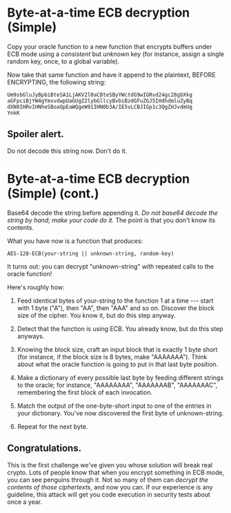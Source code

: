 # Byte-at-a-time ECB decryption (Simple)

Copy your oracle function to a new function that encrypts buffers
under ECB mode using a *consistent* but *unknown* key (for instance,
assign a single random key, once, to a global variable).

Now take that same function and have it append to the plaintext,
BEFORE ENCRYPTING, the following string:

    Um9sbGluJyBpbiBteSA1LjAKV2l0aCBteSByYWctdG9wIGRvd24gc28gbXkg
    aGFpciBjYW4gYmxvdwpUaGUgZ2lybGllcyBvbiBzdGFuZGJ5IHdhdmluZyBq
    dXN0IHRvIHNheSBoaQpEaWQgeW91IHN0b3A/IE5vLCBJIGp1c3QgZHJvdmUg
    YnkK

## Spoiler alert.

Do not decode this string now. Don't do it.

# Byte-at-a-time ECB decryption (Simple) (cont.)

Base64 decode the string before appending it. *Do not base64 decode
the string by hand; make your code do it.* The point is that you don't
know its contents.

What you have now is a function that produces:

    AES-128-ECB(your-string || unknown-string, random-key)

It turns out: you can decrypt "unknown-string" with repeated calls to
the oracle function!

Here's roughly how:

1. Feed identical bytes of your-string to the function 1 at a time ---
start with 1 byte ("A"), then "AA", then "AAA" and so on. Discover the
block size of the cipher. You know it, but do this step anyway.

2. Detect that the function is using ECB. You already know, but do
this step anyways.

3. Knowing the block size, craft an input block that is exactly 1 byte
short (for instance, if the block size is 8 bytes, make "AAAAAAA").
Think about what the oracle function is going to put in that last byte
position.

4. Make a dictionary of every possible last byte by feeding different
strings to the oracle; for instance, "AAAAAAAA", "AAAAAAAB",
"AAAAAAAC", remembering the first block of each invocation.

5. Match the output of the one-byte-short input to one of the entries
in your dictionary. You've now discovered the first byte of
unknown-string.

6. Repeat for the next byte.

## Congratulations.

This is the first challenge we've given you whose solution will break
real crypto. Lots of people know that when you encrypt something in
ECB mode, you can see penguins through it. Not so many of them can
*decrypt the contents of those ciphertexts*, and now you can. If our
experience is any guideline, this attack will get you code execution
in security tests about once a year.
